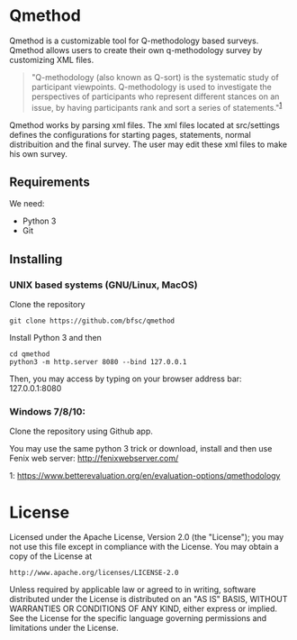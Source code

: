 # Qmethod

Qmethod is a customizable tool for Q-methodology based surveys.
Qmethod allows users to create their own q-methodology survey by customizing XML files. 

>"Q-methodology (also known as Q-sort) is the systematic study of participant viewpoints. Q-methodology is used to investigate the perspectives of participants who represent different stances on an issue, by having participants rank and sort a series of statements."<sup>[1](#qme)</sup>

Qmethod works by parsing xml files. The xml files located at src/settings defines the configurations for starting pages, statements, normal distribuition and the final survey. The user may edit these xml files to make his own survey.

## Requirements

We need:

* Python 3
* Git

## Installing

### UNIX based systems (GNU/Linux, MacOS)

Clone the repository

```
git clone https://github.com/bfsc/qmethod
```

Install Python 3 and then

```
cd qmethod
python3 -m http.server 8080 --bind 127.0.0.1 
```
Then, you may access by typing on your browser address bar: 127.0.0.1:8080

### Windows 7/8/10:

Clone the repository using Github app.

You may use the same python 3 trick or download, install and then use Fenix web server: http://fenixwebserver.com/

<a name="qme">1</a>: https://www.betterevaluation.org/en/evaluation-options/qmethodology

# License  
Licensed under the Apache License, Version 2.0 (the "License");
you may not use this file except in compliance with the License.
You may obtain a copy of the License at

    http://www.apache.org/licenses/LICENSE-2.0

Unless required by applicable law or agreed to in writing, software
distributed under the License is distributed on an "AS IS" BASIS,
WITHOUT WARRANTIES OR CONDITIONS OF ANY KIND, either express or implied.
See the License for the specific language governing permissions and
limitations under the License.

